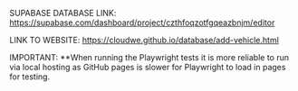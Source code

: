 SUPABASE DATABASE LINK:
https://supabase.com/dashboard/project/czthfoqzotfgqeazbnjm/editor

LINK TO WEBSITE:
https://cloudwe.github.io/database/add-vehicle.html

IMPORTANT:
**When running the Playwright tests it is more reliable to run via local hosting as GitHub pages is slower for Playwright to load in pages for testing.
